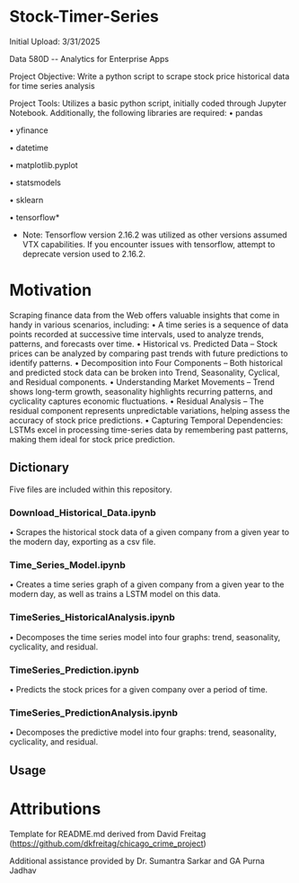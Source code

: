 # Stock-Timer-Series
Initial Upload: 3/31/2025

Data 580D -- Analytics for Enterprise Apps

Project Objective: Write a python script to scrape stock price historical data for time series analysis

Project Tools: Utilizes a basic python script, initially coded through Jupyter Notebook. Additionally, the following libraries are required:
• pandas

• yfinance

• datetime

• matplotlib.pyplot

• statsmodels

• sklearn

• tensorflow*


* Note: Tensorflow version 2.16.2 was utilized as other versions assumed VTX capabilities. If you encounter issues with tensorflow, attempt to deprecate version used to 2.16.2. 

# Motivation
Scraping finance data from the Web offers valuable insights that come in handy in various scenarios, including:
• A time series is a sequence of data points recorded at successive time intervals, used to analyze trends, patterns, and forecasts over time.
• Historical vs. Predicted Data – Stock prices can be analyzed by comparing past trends with future predictions to identify patterns.
• Decomposition into Four Components – Both historical and predicted stock data can be broken into Trend, Seasonality, Cyclical, and Residual components.
• Understanding Market Movements – Trend shows long-term growth, seasonality highlights recurring patterns, and cyclicality captures economic fluctuations.
• Residual Analysis – The residual component represents unpredictable variations, helping assess the accuracy of stock price predictions. • Capturing Temporal Dependencies: LSTMs excel in processing time-series data by remembering
past patterns, making them ideal for stock price prediction.

## Dictionary
Five files are included within this repository. 
### Download_Historical_Data.ipynb
• Scrapes the historical stock data of a given company from a given year to the modern day, exporting as a csv file.
### Time_Series_Model.ipynb
• Creates a time series graph of a given company from a given year to the modern day, as well as trains a LSTM model on this data.
### TimeSeries_HistoricalAnalysis.ipynb
• Decomposes the time series model into four graphs: trend, seasonality, cyclicality, and residual.
### TimeSeries_Prediction.ipynb
• Predicts the stock prices for a given company over a period of time.
### TimeSeries_PredictionAnalysis.ipynb
• Decomposes the predictive model into four graphs: trend, seasonality, cyclicality, and residual.

## Usage


# Attributions
Template for README.md derived from David Freitag (https://github.com/dkfreitag/chicago_crime_project)

Additional assistance provided by Dr. Sumantra Sarkar and GA Purna Jadhav
